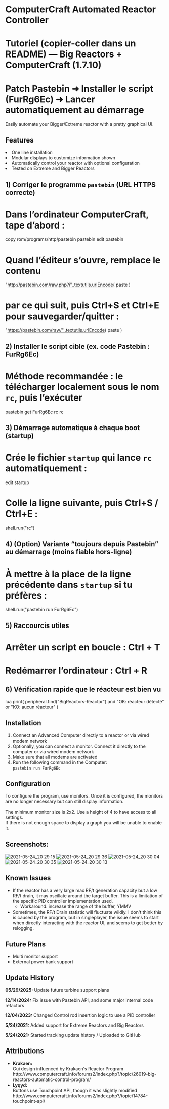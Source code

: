 # ComputerCraft Automated Reactor Controller
# Tutoriel (copier-coller dans un README) — Big Reactors + ComputerCraft (1.7.10)
# Patch Pastebin ➜ Installer le script (FurRg6Ec) ➜ Lancer automatiquement au démarrage


Easily automate your Bigger/Extreme reactor with a pretty graphical UI. <br />

## Features
  <bl>
  <li>One line installation</li>
  <li>Modular displays to customize information shown</li>
  <li>Automatically control your reactor with optional configuration</li>
  <li>Tested on Extreme and Bigger Reactors</li>
  </bl>

## 1) Corriger le programme `pastebin` (URL HTTPS correcte)
# Dans l’ordinateur ComputerCraft, tape d’abord :
copy rom/programs/http/pastebin pastebin
edit pastebin
# Quand l’éditeur s’ouvre, remplace le contenu 
"http://pastebin.com/raw.php?i"..textutils.urlEncode( paste )

# par ce qui suit, puis Ctrl+S et Ctrl+E pour sauvegarder/quitter :
"https://pastebin.com/raw/"..textutils.urlEncode( paste )

## 2) Installer le script cible (ex. code Pastebin : FurRg6Ec)
# Méthode recommandée : le télécharger localement sous le nom `rc`, puis l’exécuter
pastebin get FurRg6Ec rc
rc

## 3) Démarrage automatique à chaque boot (startup)
# Crée le fichier `startup` qui lance `rc` automatiquement :
edit startup
# Colle la ligne suivante, puis Ctrl+S / Ctrl+E :
shell.run("rc")

## 4) (Option) Variante “toujours depuis Pastebin” au démarrage (moins fiable hors-ligne)
# À mettre à la place de la ligne précédente dans `startup` si tu préfères :
shell.run("pastebin run FurRg6Ec")

## 5) Raccourcis utiles
# Arrêter un script en boucle :  Ctrl + T
# Redémarrer l’ordinateur :     Ctrl + R

## 6) Vérification rapide que le réacteur est bien vu
lua
print( peripheral.find("BigReactors-Reactor") and "OK: réacteur détecté" or "KO: aucun réacteur" )





## Installation
  <ol>
    <li>
      Connect an Advanced Computer directly to a reactor or via wired modem network
    </li>
    <li>
      Optionally, you can connect a monitor. Connect it directly to the computer or via wired modem network
    </li>
    <li>
       Make sure that all modems are activated
    </li>
    <li>
      Run the following command in the Computer: <br />
      <code>pastebin run FurRg6Ec</code>
    </li>
  </ol>




## Configuration
  To configure the program, use monitors. Once it is configured,
  the monitors are no longer necessary but can still display information. <br /><br />
  The minimum monitor size is 2x2. Use a height of 4 to have access to all settings. <br />
  If there is not enough space to display a graph you will be unable to enable it.
## Screenshots:
![2021-05-24_20 29 15](https://user-images.githubusercontent.com/18647702/119422445-19adba00-bccf-11eb-95db-68c728e72555.png)
![2021-05-24_20 29 36](https://user-images.githubusercontent.com/18647702/119422446-1a465080-bccf-11eb-85c4-6e60e31b2869.png)
![2021-05-24_20 30 04](https://user-images.githubusercontent.com/18647702/119422448-1a465080-bccf-11eb-8c5d-f479c263da62.png)
![2021-05-24_20 30 35](https://user-images.githubusercontent.com/18647702/119422461-25997c00-bccf-11eb-9be3-9b2ad6b355bf.png)
![2021-05-24_20 30 13](https://user-images.githubusercontent.com/18647702/119422464-27fbd600-bccf-11eb-8a38-61909bb6aae8.png)

## Known Issues
- If the reactor has a very large max RF/t generation capacity but a low RF/t drain, it may oscillate around the target buffer. This is a limitation of the specific PID controller implementation used.
  - Workaround: increase the range of the buffer, YMMV
- Sometimes, the RF/t Drain statistic will fluctuate wildly. I don't think this is caused by the program, but in singleplayer, the issue seems to start when directly interacting with the reactor UI, and seems to get better by relogging.

## Future Plans
- Multi monitor support
- External power bank support
  
## Update History
  <b>05/29/2025:</b> Update future turbine support plans <p>
  <b>12/14/2024:</b> Fix issue with Pastebin API, and some major internal code refactors <p>
  <b>12/04/2023:</b> Changed Control rod insertion logic to use a PID controller <p>
  <b>5/24/2021:</b> Added support for Extreme Reactors and Big Reactors <p>
  <b>5/24/2021:</b> Started tracking update history / Uploaded to GitHub <p>

## Attributions
<ul>
  <li><b>Krakaen: </b><br />
    Gui design influenced by Krakaen's Reactor Program <br />
    http://www.computercraft.info/forums2/index.php?/topic/26019-big-reactors-automatic-control-program/ </li>
  <li><b>Lyqyd: </b><br />
    Buttons use Touchpoint API, though it was slightly modified <br />
    http://www.computercraft.info/forums2/index.php?/topic/14784-touchpoint-api/ </li>
 </ul>

